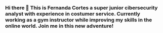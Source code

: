 ### Hi there 👋 This is Fernanda Cortes a super junior cibersecurity analyst with experience in costumer service. Currently working as a gym instructor while improving my skills in the online world. Join me in this new adventure!



<!--
**FreenandaAnda/FreenandaAnda** is a ✨ _special_ ✨ repository because its `README.md` (this file) appears on your GitHub profile.

Here are some ideas to get you started:

- 🔭 I’m currently working on ...
- 🌱 I’m currently learning ...
- 👯 I’m looking to collaborate on ...
- 🤔 I’m looking for help with ...
- 💬 Ask me about ...
- 📫 How to reach me: ...
- 😄 Pronouns: ...
- ⚡ Fun fact: ...
-->
